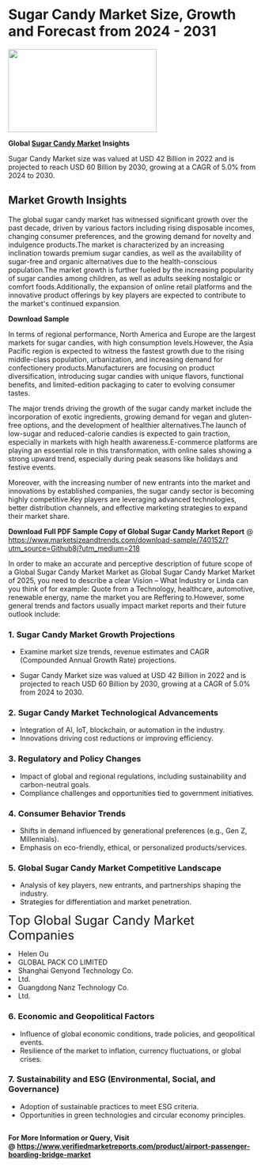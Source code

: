<H1>Sugar Candy Market Size, Growth and Forecast from 2024 - 2031</H1><img class="aligncenter size-medium wp-image-584254" src="https://thirdeyenews.in/wp-content/uploads/2024/09/Global-Market-Research-300x168.jpeg" alt="" width="300" height="168" /><p><strong>Global&nbsp;<a href="https://www.marketsizeandtrends.com/download-sample/740152/?utm_source=Github8j?utm_medium=218">Sugar Candy Market</a> Insights</strong></p><p>Sugar Candy Market size was valued at USD 42 Billion in 2022 and is projected to reach USD 60 Billion by 2030, growing at a CAGR of 5.0% from 2024 to 2030.</p><p><h2>Market Growth Insights</h2> <p>The global sugar candy market has witnessed significant growth over the past decade, driven by various factors including rising disposable incomes, changing consumer preferences, and the growing demand for novelty and indulgence products.The market is characterized by an increasing inclination towards premium sugar candies, as well as the availability of sugar-free and organic alternatives due to the health-conscious population.The market growth is further fueled by the increasing popularity of sugar candies among children, as well as adults seeking nostalgic or comfort foods.Additionally, the expansion of online retail platforms and the innovative product offerings by key players are expected to contribute to the market's continued expansion.</p> <p><strong>Download Sample</strong></p> <p>In terms of regional performance, North America and Europe are the largest markets for sugar candies, with high consumption levels.However, the Asia Pacific region is expected to witness the fastest growth due to the rising middle-class population, urbanization, and increasing demand for confectionery products.Manufacturers are focusing on product diversification, introducing sugar candies with unique flavors, functional benefits, and limited-edition packaging to cater to evolving consumer tastes.</p> <p>The major trends driving the growth of the sugar candy market include the incorporation of exotic ingredients, growing demand for vegan and gluten-free options, and the development of healthier alternatives.The launch of low-sugar and reduced-calorie candies is expected to gain traction, especially in markets with high health awareness.E-commerce platforms are playing an essential role in this transformation, with online sales showing a strong upward trend, especially during peak seasons like holidays and festive events.</p> <p>Moreover, with the increasing number of new entrants into the market and innovations by established companies, the sugar candy sector is becoming highly competitive.Key players are leveraging advanced technologies, better distribution channels, and effective marketing strategies to expand their market share.</p> <p><span class=""><strong>Download Full PDF Sample Copy of Global Sugar Candy Market Report</strong> @ <a href="https://www.marketsizeandtrends.com/download-sample/740152/?utm_source=Github8j?utm_medium=218" target="_blank">https://www.marketsizeandtrends.com/download-sample/740152/?utm_source=Github8j?utm_medium=218</a></span></p><p>In order to make an accurate and perceptive description of future scope of a Global&nbsp;Sugar Candy Market Market as Global&nbsp;Sugar Candy Market Market of 2025, you need to describe a clear Vision &ndash; What Industry or Linda can you think of for example: Quote from a Technology, healthcare, automotive, renewable energy, name the market you are Reffering to.However, some general trends and factors usually impact market reports and their future outlook include:</p><h3>1.&nbsp;<strong>Sugar Candy Market Growth Projections</strong></h3><ul><li>Examine market size trends, revenue estimates and CAGR (Compounded Annual Growth Rate) projections.</li><li><p>Sugar Candy Market size was valued at USD 42 Billion in 2022 and is projected to reach USD 60 Billion by 2030, growing at a CAGR of 5.0% from 2024 to 2030.</p></li></ul><h3>2.&nbsp;<strong>Sugar Candy Market Technological Advancements</strong></h3><ul><li>Integration of AI, IoT, blockchain, or automation in the industry.</li><li>Innovations driving cost reductions or improving efficiency.</li></ul><h3>3.&nbsp;<strong>Regulatory and Policy Changes</strong></h3><ul><li>Impact of global and regional regulations, including sustainability and carbon-neutral goals.</li><li>Compliance challenges and opportunities tied to government initiatives.</li></ul><h3>4.&nbsp;<strong>Consumer Behavior Trends</strong></h3><ul><li>Shifts in demand influenced by generational preferences (e.g., Gen Z, Millennials).</li><li>Emphasis on eco-friendly, ethical, or personalized products/services.</li></ul><h3>5.&nbsp;<strong>Global Sugar Candy Market Competitive Landscape</strong></h3><ul><li>Analysis of key players, new entrants, and partnerships shaping the industry.</li><li>Strategies for differentiation and market penetration.</li></ul><p data-pm-slice="1 1 []"><span style="color: inherit; font-family: inherit; font-size: 25px;">Top Global Sugar Candy Market Companies</span></p><div class="" data-test-id=""><p><li>Helen Ou</li><li> GLOBAL PACK CO LIMITED</li><li> Shanghai Genyond Technology Co.</li><li> Ltd.</li><li> Guangdong Nanz Technology Co.</li><li>Ltd.</li></p></div><h3>6.&nbsp;<strong>Economic and Geopolitical Factors</strong></h3><ul><li>Influence of global economic conditions, trade policies, and geopolitical events.</li><li>Resilience of the market to inflation, currency fluctuations, or global crises.</li></ul><h3>7.&nbsp;<strong>Sustainability and ESG (Environmental, Social, and Governance)</strong></h3><ul><li>Adoption of sustainable practices to meet ESG criteria.</li><li>Opportunities in green technologies and circular economy principles.</li></ul><h2><strong style="font-size: 14px;">For More Information or Query, Visit @&nbsp;</strong><a style="background-color: #ffffff; font-size: 14px;" href="https://www.marketsizeandtrends.com/report/sugar-candy-market/" target="_blank">https://www.verifiedmarketreports.com/product/airport-passenger-boarding-bridge-market</a></h2>